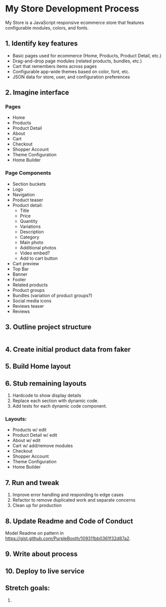 # My Store Development Process

My Store is a JavaScript responsive ecommerce store that features configurable modules, colors, and fonts.

## 1. Identify key features
* Basic pages used for ecommerce (Home, Products, Product Detail, etc.)
* Drag-and-drop page modules (related products, bundles, etc.)
* Cart that remembers items across pages
* Configurable app-wide themes based on color, font, etc.
* JSON data for store, user, and configuration preferences 

## 2. Imagine interface

### Pages
* Home
* Products
* Product Detail
* About
* Cart
* Checkout
* Shopper Account
* Theme Configuration
* Home Builder

### Page Components
* Section buckets
* Logo
* Navigation
* Product teaser
* Product detail:
  * Title
  * Price
  * Quantity
  * Variations
  * Description
  * Category
  * Main photo
  * Additional photos
  * Video embed?
  * Add to cart button
* Cart preview
* Top Bar
* Banner
* Footer
* Related products
* Product groups
* Bundles (variation of product groups?)
* Social media icons
* Reviews teaser
* Reviews 

## 3. Outline project structure
```

```

## 4. Create initial product data from faker

## 5. Build Home layout

## 6. Stub remaining layouts
1. Hardcode to show display details
2. Replace each section with dynamic code.
3. Add tests for each dynamic code component.

### Layouts:
* Products w/ edit
* Product Detail w/ edit
* About w/ edit
* Cart w/ add/remove modules
* Checkout
* Shopper Account
* Theme Configuration
* Home Builder

## 7. Run and tweak
1. Improve error handling and responding to edge cases
2. Refactor to remove duplicated work and separate concerns
3. Clean up for production

## 8. Update Readme and Code of Conduct
Model Readme on pattern in https://gist.github.com/PurpleBooth/109311bb0361f32d87a2.

## 9. Write about process

## 10. Deploy to live service

## Stretch goals:

1. 
